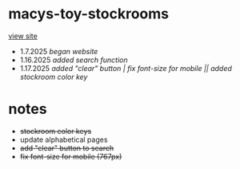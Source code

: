 # macys-toy-stockrooms
[view site](mariseymour.design/macys-toy-stockrooms)

- 1.7.2025 *began website*
- 1.16.2025 *added search function*
- 1.17.2025 *added "clear" button | fix font-size for mobile || added stockroom color key*


# notes

- ~~stockroom color keys~~
- update alphabetical pages
- ~~add "clear" button to search~~
- ~~fix font-size for mobile (767px)~~
